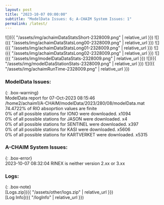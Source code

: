 ```yaml
---
layout: post
title: "2023-10-07 09:00:00"
subtitle: "ModelData Issues: 6; A-CHAIM System Issues: 1"
permalink: /latest/
---
```


![]({{ "/assets/img/achaimDataStatsShort-2328009.png" | relative_url }})
![]({{ "/assets/img/achaimDataStatsLong00-2328009.png" | relative_url }})
![]({{ "/assets/img/achaimDataStatsLong01-2328009.png" | relative_url }})
![]({{ "/assets/img/achaimDataStatsLong02-2328009.png" | relative_url }})
![]({{ "/assets/img/modelDataDataStats-2328009.png" | relative_url }})
![]({{ "/assets/img/modelDataStationStats-2328009.png" | relative_url }})
![]({{ "/assets/img/achaimRunTime-2328009.png" | relative_url }})


### ModelData Issues:  
  
{: .box-warning}  
 ModelData report for 07-Oct-2023 08:15:46   
 /home2/achaim1/A-CHAIM/modelData/2023/280/08/modelData.mat   
 74.4722% of RIO absoprtion values are finite   
 0% of all possible stations for IONO were downloaded. x1094   
 0% of all possible stations for JASON were downloaded. x4   
 0% of all possible stations for SENTINEL were downloaded. x397   
 0% of all possible stations for KASI were downloaded. x5606   
 0% of all possible stations for KARTVERKET were downloaded. x5315   
  
### A-CHAIM System Issues:  
  
{: .box-error}  
2023-10-07 08:32:04 RINEX is neither version 2.xx or 3.xx  

### Logs:  
  
{: .box-note}  
[Logs.zip]({{ "/assets/other/logs.zip" | relative_url }})  
[Log Info]({{ "/logInfo" | relative_url }})  
